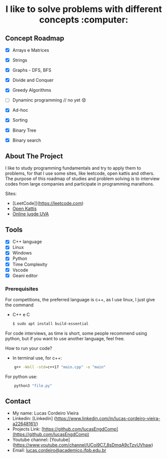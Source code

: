 <h1 align="center">I like to solve problems with different concepts :computer:</h3>
<!-- ROADMAP -->

## Concept Roadmap

- [x] Arrays e Matrices
- [x] Strings
- [x] Graphs - DFS, BFS
- [x] Divide and Conquer
- [x] Greedy Algorithms
- [ ] Dynaminc programming // no yet :worried:
- [x] Ad-hoc
- [x] Sorting
- [x] Binary Tree
- [x] Binary search


<!-- ABOUT THE PROJECT -->
## About The Project

I like to study programming fundamentals and try to apply them to problems, for that I use some sites, like leetcode, open kattis and others. The purpose of this roadmap of studies and problem solving is to interview codes from large companies and participate in programming marathons.

Sites:
* [LeetCode]](https://leetcode.com)
* [Open Kattis](https://open.kattis.com/)
* [Online jugde UVA](https://onlinejudge.org/)


## Tools

- [x] C++ language 
- [x] Linux
- [x] Windows
- [x] Python
- [x] Time Complexity
- [x] Vscode
- [x] Geani editor

### Prerequisites

For competitions, the preferred language is c++, as I use linux, I just give the command
* C++ e C
  ```sh
  $ sudo apt install build-essential
  ```
For code interviews, as time is short, some people recommend using python, but if you want to use another language, feel free.

How to run your code?
* In terminal use, for c++: 
``` sh
    g++ -Wall -std=c++17 "main.cpp" -o "main"
```
For python use:
```sh
    python3 "file.py"
```

## Contact

* My name: Lucas Cordeiro Vieira
* Linkedin: [Linkedin] (https://www.linkedin.com/in/lucas-cordeiro-vieira-a22648161/)
* Projects Link: [https://github.com/lucasEngdComp](https://github.com/lucasEngdComp)
* Youtube channel: [Youtube] (https://www.youtube.com/channel/UCoi9C7_8sDmqA9cTzvUVhaw)
* Email: lucas.cordeiro@academico.ifpb.edu.br


